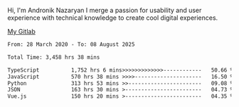 Hi, I'm Andronik Nazaryan
I merge a passion for usability and user experience with technical knowledge to create cool digital experiences.

[My Gitlab](https://gitlab.com/anridev24)

<!--START_SECTION:waka-->

```txt
From: 28 March 2020 - To: 08 August 2025

Total Time: 3,458 hrs 38 mins

TypeScript          1,752 hrs 6 mins>>>>>>>>>>>>>------------   50.66 %
JavaScript          570 hrs 38 mins >>>>---------------------   16.50 %
Python              313 hrs 53 mins >>-----------------------   09.08 %
JSON                163 hrs 30 mins >------------------------   04.73 %
Vue.js              150 hrs 20 mins >------------------------   04.35 %
```

<!--END_SECTION:waka-->

